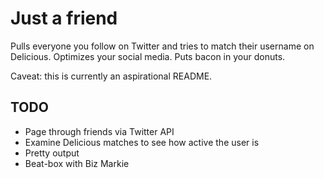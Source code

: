 # Just a friend

Pulls everyone you follow on Twitter and tries to match their username on Delicious. Optimizes your social media. Puts bacon in your donuts.

Caveat: this is currently an aspirational README.

## TODO

* Page through friends via Twitter API
* Examine Delicious matches to see how active the user is
* Pretty output
* Beat-box with Biz Markie
